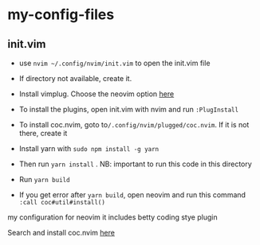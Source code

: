 # my-config-files

## init.vim
- use `nvim ~/.config/nvim/init.vim` to open the init.vim file
- If directory not available, create it.
- Install vimplug. Choose the neovim option [here](https://github.com/junegunn/vim-plug)
- To install the plugins, open init.vim with nvim and run `:PlugInstall`

- To install coc.nvim, goto to`/.config/nvim/plugged/coc.nvim`. If it is not there, create it
- Install yarn with `sudo npm install -g yarn`
- Then run `yarn install` . NB: important to run this code in this directory
- Run `yarn build`
- If you get error after `yarn build`, open neovim and run this command `:call coc#util#install()`

my configuration for neovim
it includes betty coding stye plugin

Search and install coc.nvim [here](https://stackoverflow.com/questions/69841916/neovim-coc-nvim-build-inderx-js-not-found-please-install-dependencies-and-com)
